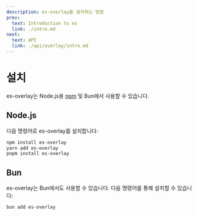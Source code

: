 ```yaml
---
description: es-overlay를 설치하는 방법
prev:
  text: Introduction to es
  link: ./intro.md
next:
  text: API
  link: ./api/overlay/intro.md
---
```


# 설치

es-overlay는 Node.js용 [npm](https://npmjs.com/package/es-overlay) 및 Bun에서 사용할 수 있습니다.

## Node.js

다음 명령어로 es-overlay를 설치합니다:

```sh
npm install es-overlay
yarn add es-overlay
pnpm install es-overlay
```

## Bun

es-overlay는 Bun에서도 사용할 수 있습니다. 다음 명령어를 통해 설치할 수 있습니다:

```sh
bun add es-overlay
```
